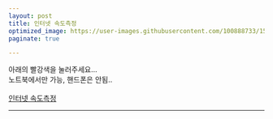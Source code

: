 ```yaml
---
layout: post
title: 인터넷 속도측정
optimized_image: https://user-images.githubusercontent.com/100888733/156873489-4d6c24a3-a097-4103-9151-fadcc7f0f945.jpg
paginate: true

---
```

아래의 빨강색을 눌러주세요... <br>
노트북에서만 가능, 핸드폰은 안됨.. <br> <br>
[인터넷 속도측정](http://beta.benchbee.co.kr/home.asp#)

---





